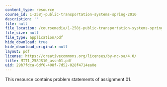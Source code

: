 ```yaml
---
content_type: resource
course_id: 1-258j-public-transportation-systems-spring-2010
description: ''
file: null
file_location: /coursemedia/1-258j-public-transportation-systems-spring-2010/29b7fdca6df6408f7d52028f4714ea0e_MIT1_258JS10_assn01.pdf
file_size: null
file_type: application/pdf
hide_download: true
hide_download_original: null
layout: pdf
license: https://creativecommons.org/licenses/by-nc-sa/4.0/
title: MIT1_258JS10_assn01.pdf
uid: 29b7fdca-6df6-408f-7d52-028f4714ea0e
---
```

This resource contains problem statements of assignment 01. 